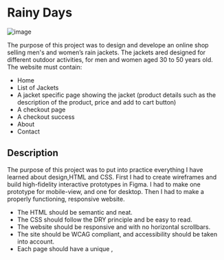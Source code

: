 # Rainy Days

![image](https://github.com/elinkrull/cross-course-project/assets/126721502/c7eef9a3-fda0-4be6-8b17-f14c69768281)

The purpose of this project was to design and develope an online shop selling men's and women’s rain jackets.
The jackets ared designed for different outdoor activities, for men and women aged 30 to 50 years old.
The website must contain: 
- Home
- List of Jackets
- A jacket specific page showing the jacket (product details such as the description of the product, price and add to cart button)
- A checkout page
- A checkout success
- About
- Contact

## Description

The purpose of this project was to put into practice everything I have learned about design,HTML and CSS.
First I had to create wireframes and build high-fidelity interactive prototypes in Figma.
I had to make one prototype for mobile-view, and one for desktop.
Then I had to make a properly functioning, responsive website.

- The HTML should be semantic and neat.
- The CSS should follow the DRY principle and be easy to read.
- The website should be responsive and with no horizontal scrollbars.
- The site should be WCAG compliant, and accessibility should be taken into account.
- Each page should have a unique <meta name="description">, <title>, and <h1>.

## Built With

- Figma
- HTML
- CSS
- Javascript

## Getting Started

### Installing

1. Clone the repo:

```bash
git clone https://github.com/elinkrull/cross-course-project.git
```
git clone git@github.com:NoroffFEU/portfolio-1-example.git

### Running

Use the live server to open the website in the browser by clicking on "open in liveserver button" in VSC.

## Contributing

Open a pull request so code can be reviewed.

## Contact

[My Linkedin page](https://www.linkedin.com/in/elin-thoen-jakobsen-2224a2264/)

## Acknowledgments

- Talitha Kruger for all the help when I was struggling with code, and for giving me motivation to work hard and not give up on this project.

- Marte Bøe Olsen, Geir Sønnesyn, Weronika Martinsen, Bjørnar Jakobsen and Tor Hakon Bergseng for giving me feedback on my site during the developing proccess.

- Morten Rand-Henriksen for the Linkedin learning videos